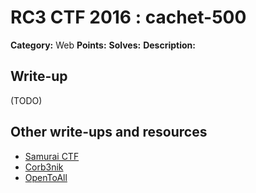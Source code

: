 # RC3 CTF 2016 : cachet-500

**Category:** Web
**Points:**
**Solves:**
**Description:**



## Write-up

(TODO)

## Other write-ups and resources

* [Samurai CTF](https://github.com/samuraictf/writeups/blob/master/rc3-2016/cachet.md)
* [Corb3nik](http://corb3nik.github.io/rc3-2016/cachet/)
* [OpenToAll](https://github.com/tothi/ctfs/tree/master/rc3-ctf-2016/web/cachet-500)
